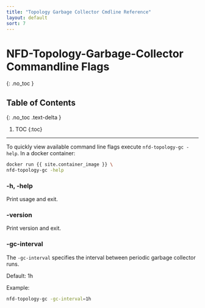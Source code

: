 ```yaml
---
title: "Topology Garbage Collector Cmdline Reference"
layout: default
sort: 7
---
```


# NFD-Topology-Garbage-Collector Commandline Flags

{: .no_toc }

## Table of Contents

{: .no_toc .text-delta }

1. TOC
{:toc}

---

To quickly view available command line flags execute `nfd-topology-gc -help`.
In a docker container:

```bash
docker run {{ site.container_image }} \
nfd-topology-gc -help
```

### -h, -help

Print usage and exit.

### -version

Print version and exit.

### -gc-interval

The `-gc-interval` specifies the interval between periodic garbage collector runs.

Default: 1h

Example:

```bash
nfd-topology-gc -gc-interval=1h
```
